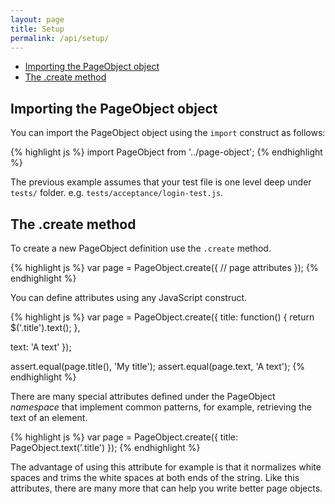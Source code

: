 ```yaml
---
layout: page
title: Setup
permalink: /api/setup/
---
```


- [Importing the PageObject object](#importing-the-pageobject-object)
- [The .create method](#the-create-method)

## Importing the PageObject object

You can import the PageObject object using the `import` construct as follows:

{% highlight js %}
import PageObject from '../page-object';
{% endhighlight %}

The previous example assumes that your test file is one level deep under `tests/` folder. e.g. `tests/acceptance/login-test.js`.

## The .create method

To create a new PageObject definition use the `.create` method.

{% highlight js %}
var page = PageObject.create({
  // page attributes
});
{% endhighlight %}

You can define attributes using any JavaScript construct.

{% highlight js %}
var page = PageObject.create({
  title: function() {
    return $('.title').text();
  },

  text: 'A text'
});

assert.equal(page.title(), 'My title');
assert.equal(page.text, 'A text');
{% endhighlight %}

There are many special attributes defined under the PageObject _namespace_ that implement common patterns, for example, retrieving the text of an element.

{% highlight js %}
var page = PageObject.create({
  title: PageObject.text('.title')
});
{% endhighlight %}

The advantage of using this attribute for example is that it normalizes white spaces and trims the white spaces at both ends of the string. Like this attributes, there are many more that can help you write better page objects.
